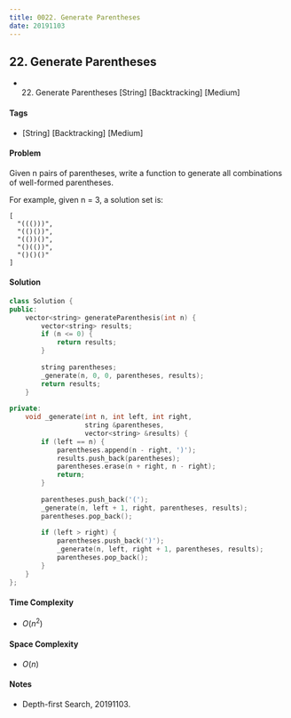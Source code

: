 ```yaml
---
title: 0022. Generate Parentheses
date: 20191103
---
```


## 22. Generate Parentheses
- 22. Generate Parentheses [String] [Backtracking] [Medium]

#### Tags
- [String] [Backtracking] [Medium]

#### Problem
Given n pairs of parentheses, write a function to generate all combinations of well-formed parentheses.

For example, given n = 3, a solution set is:

    [
      "((()))",
      "(()())",
      "(())()",
      "()(())",
      "()()()"
    ]

#### Solution
``` C++
class Solution {
public:
    vector<string> generateParenthesis(int n) {
        vector<string> results;
        if (n <= 0) {
            return results;
        }
        
        string parentheses;
        _generate(n, 0, 0, parentheses, results);
        return results;
    }
    
private:
    void _generate(int n, int left, int right, 
                   string &parentheses, 
                   vector<string> &results) {
        if (left == n) {
            parentheses.append(n - right, ')');
            results.push_back(parentheses);
            parentheses.erase(n + right, n - right);
            return;
        }
        
        parentheses.push_back('(');
        _generate(n, left + 1, right, parentheses, results);
        parentheses.pop_back();
        
        if (left > right) {
            parentheses.push_back(')');
            _generate(n, left, right + 1, parentheses, results);
            parentheses.pop_back();
        }
    }
};
```

#### Time Complexity
- $O(n^2)$

#### Space Complexity
- $O(n)$

#### Notes
- Depth-first Search, 20191103.

